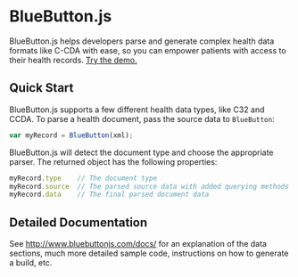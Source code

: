 # BlueButton.js

BlueButton.js helps developers parse and generate complex health data formats like C-CDA with ease, so you can empower patients with access to their health records. [Try the demo.](http://www.bluebuttonjs.com/sandbox.html)

## Quick Start

BlueButton.js supports a few different health data types, like C32 and CCDA. To parse a health document, pass the source data to `BlueButton`:

```JavaScript
var myRecord = BlueButton(xml);
```

BlueButton.js will detect the document type and choose the appropriate parser. The returned object has the following properties:

```JavaScript
myRecord.type    // The document type
myRecord.source  // The parsed source data with added querying methods
myRecord.data    // The final parsed document data
```

## Detailed Documentation

See http://www.bluebuttonjs.com/docs/ for an explanation of the data sections, much more detailed sample code, instructions on how to generate a build, etc.
